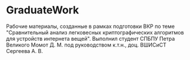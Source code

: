 # GraduateWork
Рабочие материалы, созданные в рамках подготовки ВКР по теме "Сравнительный анализ легковесных криптографических алгоритмов для устройств интернета вещей". Выполнил студент СПБПУ Петра Великого Момот Д. М. под руководством к.т.н., доц. ВШИСиСТ Сергеева А. В.
